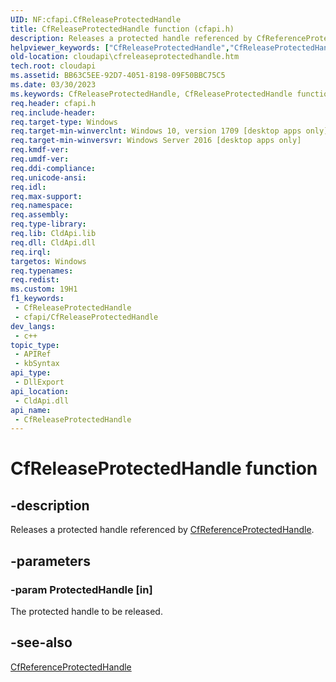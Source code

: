 ```yaml
---
UID: NF:cfapi.CfReleaseProtectedHandle
title: CfReleaseProtectedHandle function (cfapi.h)
description: Releases a protected handle referenced by CfReferenceProtectedHandle.
helpviewer_keywords: ["CfReleaseProtectedHandle","CfReleaseProtectedHandle function","cfapi/CfReleaseProtectedHandle","cloudApi.cfreleaseprotectedhandle"]
old-location: cloudapi\cfreleaseprotectedhandle.htm
tech.root: cloudapi
ms.assetid: BB63C5EE-92D7-4051-8198-09F50BBC75C5
ms.date: 03/30/2023
ms.keywords: CfReleaseProtectedHandle, CfReleaseProtectedHandle function, cfapi/CfReleaseProtectedHandle, cloudApi.cfreleaseprotectedhandle
req.header: cfapi.h
req.include-header: 
req.target-type: Windows
req.target-min-winverclnt: Windows 10, version 1709 [desktop apps only]
req.target-min-winversvr: Windows Server 2016 [desktop apps only]
req.kmdf-ver: 
req.umdf-ver: 
req.ddi-compliance: 
req.unicode-ansi: 
req.idl: 
req.max-support: 
req.namespace: 
req.assembly: 
req.type-library: 
req.lib: CldApi.lib
req.dll: CldApi.dll
req.irql: 
targetos: Windows
req.typenames: 
req.redist: 
ms.custom: 19H1
f1_keywords:
 - CfReleaseProtectedHandle
 - cfapi/CfReleaseProtectedHandle
dev_langs:
 - c++
topic_type:
 - APIRef
 - kbSyntax
api_type:
 - DllExport
api_location:
 - CldApi.dll
api_name:
 - CfReleaseProtectedHandle
---
```


# CfReleaseProtectedHandle function

## -description

Releases a protected handle referenced by [CfReferenceProtectedHandle](nf-cfapi-cfreferenceprotectedhandle.md).

## -parameters

### -param ProtectedHandle [in]

The protected handle to be released.

## -see-also

[CfReferenceProtectedHandle](nf-cfapi-cfreferenceprotectedhandle.md)
